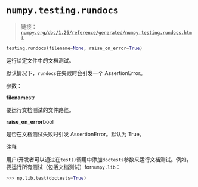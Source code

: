 # `numpy.testing.rundocs`

> 链接：[`numpy.org/doc/1.26/reference/generated/numpy.testing.rundocs.html`](https://numpy.org/doc/1.26/reference/generated/numpy.testing.rundocs.html)

```py
testing.rundocs(filename=None, raise_on_error=True)
```

运行给定文件中的文档测试。

默认情况下，`rundocs`在失败时会引发一个 AssertionError。

参数：

**filename**str

要运行文档测试的文件路径。

**raise_on_error**bool

是否在文档测试失败时引发 AssertionError。默认为 True。

注释

用户/开发者可以通过在`test()`调用中添加`doctests`参数来运行文档测试。例如，要运行所有测试（包括文档测试）for`numpy.lib`：

```py
>>> np.lib.test(doctests=True) 
```
